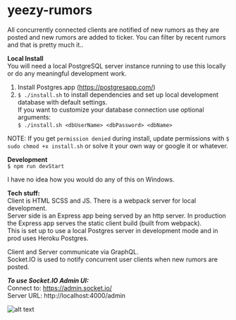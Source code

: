 # yeezy-rumors  
All concurrently connected clients are notified of new rumors as they are posted and new rumors are added to ticker. You can filter by recent rumors and that is pretty much it..
  
**Local Install**  
You will need a local PostgreSQL server instance running to use this locally or do any meaningful development work.    

1. Install Postgres.app (https://postgresapp.com/)  
2. ```$ ./install.sh``` to install dependencies and set up local development database with default settings.      
If you want to customize your database connection use optional arguments:     
```$ ./install.sh <dbUserName> <dbPassword> <dbName>```

  
NOTE: If you get ```permission denied``` during install, update permissions with ```$ sudo chmod +x install.sh``` or solve it your own way or google it or whatever.  
  
**Development**  
```$ npm run devStart```  

I have no idea how you would do any of this on Windows.
  
**Tech stuff:**  
Client is HTML SCSS and JS. There is a webpack server for local development.  
Server side is an Express app being served by an http server. In production the Express app serves the static client build (built from webpack).  
This is set up to use a local Postgres server in development mode and in prod uses Heroku Postgres.   
  
Client and Server communicate via GraphQL.   
Socket.IO is used to notify concurrent user clients when new rumors are posted.  

***To use Socket.IO Admin UI:***  
Connect to: https://admin.socket.io/  
Server URL: http://localhost:4000/admin
  
![alt text](/fruitsnack.png)
